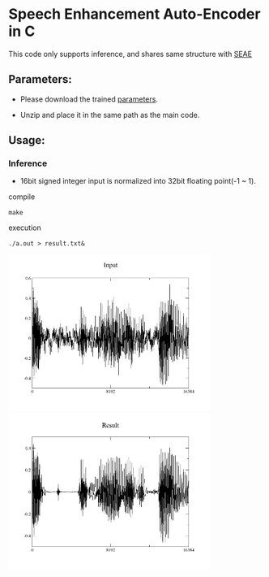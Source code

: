 # Speech Enhancement Auto-Encoder in C
This code only supports inference, and shares same structure with [SEAE](https://github.com/MaruchanPark/SEAE)
## Parameters:
* Please download the trained [parameters](https://drive.google.com/file/d/10v5-fI1fFHyh9fPi2lvD5xsk7DKClQk_/view?usp=sharing).

* Unzip and place it in the same path as the main code.

## Usage:
### Inference

* 16bit signed integer input is normalized into 32bit floating point(-1 ~ 1).

compile
```
make
```

execution
```
./a.out > result.txt&
```


<img src="assets/INPUT.png" width="400"> <img src="assets/RESULT.png" width="400">
